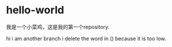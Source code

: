 # hello-world
我是一个小菜鸡，这是我的第一个repository.

hi i am another branch i delete the word in () because it is too low.
